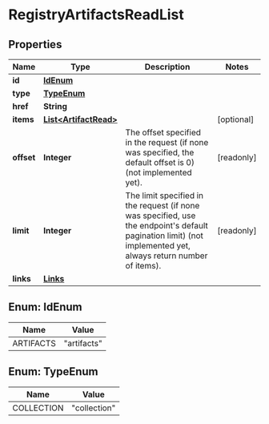 

# RegistryArtifactsReadList

## Properties

| Name | Type | Description | Notes |
| ------------ | ------------- | ------------- | ------------- |
| **id** | [**IdEnum**](#IdEnum) |  |  |
| **type** | [**TypeEnum**](#TypeEnum) |  |  |
| **href** | **String** |  |  |
| **items** | [**List&lt;ArtifactRead&gt;**](ArtifactRead.md) |  |  [optional] |
| **offset** | **Integer** | The offset specified in the request (if none was specified, the default offset is 0) (not implemented yet).  |  [readonly] |
| **limit** | **Integer** | The limit specified in the request (if none was specified, use the endpoint&#39;s default pagination limit) (not implemented yet, always return number of items).  |  [readonly] |
| **links** | [**Links**](Links.md) |  |  |



## Enum: IdEnum

| Name | Value |
| ---- | -----
| ARTIFACTS | &quot;artifacts&quot; |



## Enum: TypeEnum

| Name | Value |
| ---- | -----
| COLLECTION | &quot;collection&quot; |


